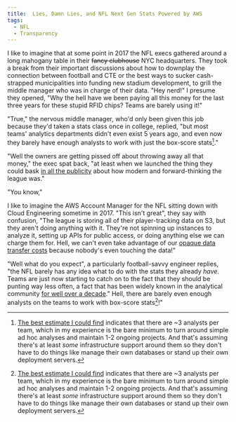 ```yaml
---
title:  Lies, Damn Lies, and NFL Next Gen Stats Powered by AWS
tags:
  - NFL
  - Transparency
---
```


I like to imagine that at some point in 2017 the NFL execs gathered
around a long mahogany table in their <del>fancy clubhouse</del> 
NYC headquarters. They took a break from their important discussions
about how to downplay the connection between football and CTE
or the best ways to sucker cash-strapped municipalities into funding
new stadium development, to grill the middle manager who was in charge of
their data. "Hey nerd!" I presume they opened, "Why the hell have we
been paying all this money for the last three years for these stupid 
RFID chips? Teams are barely using it!" 

"True," the nervous middle manager, who'd only been given this job because
they'd taken a stats class once in college, replied, "but most teams' analytics
departments didn't even exist 5 years ago, and even now they barely 
have enough analysts to work with just the box-score stats[^analysts]."

"Well the owners are getting pissed off about throwing away all that
money," the exec spat back, "at least when we launched the thing they
could bask [in all the publicity](https://www.forbes.com/sites/jasonbelzer/2014/07/31/nfl-partners-with-zebra-technologies-to-provide-next-generation-player-tracking/?sh=12c3c4755598)
about how modern and forward-thinking the league was."

"You know," 





I like to imagine the AWS Account Manager for the NFL sitting down with
Cloud Engineering sometime in 2017. "This isn't great", they say with
confusion, "The league is storing all of their player-tracking data
on S3, but they aren't doing anything with it. They're not spinning up
instances to analyze it, setting up APIs for public access, or doing
anything else we can charge them for. Hell, we can't even take 
advantage of our [opaque data transfer costs](https://www.lastweekinaws.com/blog/understanding-data-transfer-in-aws/)
because nobody's even touching the data!"

"Well what do you expect", a particularly football-savvy engineer
replies, "the NFL barely
has any idea what to do with the stats they already _have_. Teams
are just now starting to catch on to the fact that they should
be punting way less often, a fact that has been widely known in 
the analytical community 
[for well over a decade](https://www.footballoutsiders.com/stat-analysis/2012/aggressiveness-index-2011)."
Hell, there are barely even enough analysts on the teams to work with 
box-score stats[^analysts]!"


[^analysts]:
    [The best estimate I could find](https://www.espn.com/nfl/story/_/id/29939438/2020-nfl-analytics-survey-which-teams-most-least-analytically-inclined)
    indicates that there are ~3 analysts per team, which in my experience
    is the bare minimum to turn around simple ad hoc analyses and maintain 1-2
    ongoing projects. And that's assuming there's at least _some_ infrastructure
    support around them so they don't have to do things like manage their
    own databases or stand up their own deployment servers. 